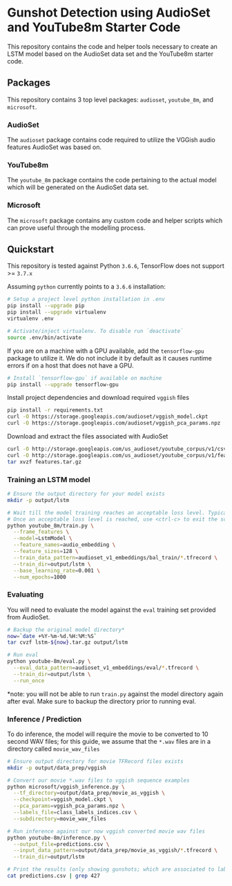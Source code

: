 # Gunshot Detection using AudioSet and YouTube8m Starter Code

This repository contains the code and helper tools necessary to create an LSTM model based on the
AudioSet data set and the YouTube8m starter code.

## Packages

This repository contains 3 top level packages: `audioset`, `youtube_8m`, and `microsoft`.

### AudioSet

The `audioset` package contains code required to utilize the VGGish audio features AudioSet was based
on.

### YouTube8m

The `youtube_8m` package contains the code pertaining to the actual model which will be generated
on the AudioSet data set.

### Microsoft

The `microsoft` package contains any custom code and helper scripts which can prove useful through
the modelling process.

## Quickstart

This repository is tested against Python `3.6.6`, TensorFlow does not support >= `3.7.x`

Assuming `python` currently points to a `3.6.6` installation:

```bash
# Setup a project level python installation in .env
pip install --upgrade pip
pip install --upgrade virtualenv
virtualenv .env

# Activate/inject virtualenv. To disable run `deactivate`
source .env/bin/activate
```

If you are on a machine with a GPU available, add the `tensorflow-gpu` package to utilize it.
We do not include it by default as it causes runtime errors if on a host that does not have a GPU.

```bash
# Install `tensorflow-gpu` if available on machine
pip install --upgrade tensorflow-gpu
```

Install project dependencies and download required `vggish` files

```bash
pip install -r requirements.txt
curl -O https://storage.googleapis.com/audioset/vggish_model.ckpt
curl -O https://storage.googleapis.com/audioset/vggish_pca_params.npz
```

Download and extract the files associated with AudioSet

```bash
curl -O http://storage.googleapis.com/us_audioset/youtube_corpus/v1/csv/class_labels_indices.csv
curl -O http://storage.googleapis.com/us_audioset/youtube_corpus/v1/features/features.tar.gz
tar xvzf features.tar.gz
```

### Training an LSTM model

```sh
# Ensure the output directory for your model exists
mkdir -p output/lstm

# Wait till the model training reaches an acceptable loss level. Typically you want to train till 0.01.
# Once an acceptable loss level is reached, use <ctrl-c> to exit the script.
python youtube_8m/train.py \
  --frame_features \
  --model=LstmModel \
  --feature_names=audio_embedding \
  --feature_sizes=128 \
  --train_data_pattern=audioset_v1_embeddings/bal_train/*.tfrecord \
  --train_dir=output/lstm \
  --base_learning_rate=0.001 \
  --num_epochs=1000
```

### Evaluating

You will need to evaluate the model against the `eval` training set provided from AudioSet.

```sh
# Backup the original model directory*
now=`date +%Y-%m-%d.%H:%M:%S`
tar cvzf lstm-${now}.tar.gz output/lstm

# Run eval
python youtube-8m/eval.py \
  --eval_data_pattern=audioset_v1_embeddings/eval/*.tfrecord \
  --train_dir=output/lstm \
  --run_once
```

\*note: you will not be able to run `train.py` against the model directory again after eval. Make sure to backup the
directory prior to running eval.

### Inference / Prediction

To do inference, the model will require the movie to be converted to 10 second WAV files; for this guide, we assume that
the `*.wav` files are in a directory called `movie_wav_files`

```sh
# Ensure output directory for movie TFRecord files exists
mkdir -p output/data_prep/vggish

# Convert our movie *.wav files to vggish sequence examples
python microsoft/vggish_inference.py \
  --tf_directory=output/data_prep/movie_as_vggish \
  --checkpoint=vggish_model.ckpt \
  --pca_params=vggish_pca_params.npz \
  --labels_file=class_labels_indices.csv \
  --subdirectory=movie_wav_files

# Run inference against our now vggish converted movie wav files
python youtube-8m/inference.py \
  --output_file=predictions.csv \
  --input_data_pattern=output/data_prep/movie_as_vggish/*.tfrecord \
  --train_dir=output/lstm

# Print the results (only showing gunshots; which are associated to label 427)
cat predictions.csv | grep 427
```
